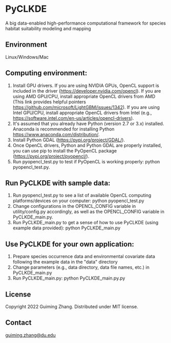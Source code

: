 # PyCLKDE
A big data-enabled high-performance computational framework for species habitat suitability modeling and mapping
## Environment
Linux/Windows/Mac

## Computing environment:
1. Install GPU drivers. If you are using NVIDIA GPUs, OpenCL support is included in the driver (https://developer.nvidia.com/opencl). If you are using AMD GPU/CPU, install appropriate OpenCL drivers from AMD (This link provides helpful pointers https://github.com/microsoft/LightGBM/issues/1342). If you are using Intel GPU/CPU, install appropriate OpenCL drivers from Intel (e.g., https://software.intel.com/en-us/articles/opencl-drivers).    
2. It's assumed that you already have Python (version 2.7 or 3.x) installed. Anaconda is recommended for installing Python https://www.anaconda.com/distribution/.
3. Install Python GDAL (https://pypi.org/project/GDAL/).
4. Once OpenCL drivers, Python and Python GDAL are properly installed, you can use pip to install the PyOpenCL package (https://pypi.org/project/pyopencl/). 
5. Run pyopencl_test.py to test if PyOpenCL is working properly: python pyopencl_test.py.

## Run PyCLKDE with sample data:
1. Run pyopencl_test.py to see a list of available OpenCL computing platforms/devices on your computer: python pyopencl_test.py
2. Change configurations in the OPENCL_CONFIG variable in utility/config.py accordingly, as well as the OPENCL_CONFIG variable in PyCLKDE_main.py.
3. Run PyCLKDE_main.py to get a sense of how to use PyCLKDE (using example data provided): python PyCLKDE_main.py

## Use PyCLKDE for your own application:
1. Prepare species occurrence data and environmental covariate data following the example data in the "data" directory
2. Change parameters (e.g., data directory, data file names, etc.) in PyCLKDE_main.py
3. Run PyCLKDE_main.py: python PyCLKDE_main.py.py

## License
Copyright 2022 Guiming Zhang. Distributed under MIT license.

## Contact
guiming.zhang@du.edu
